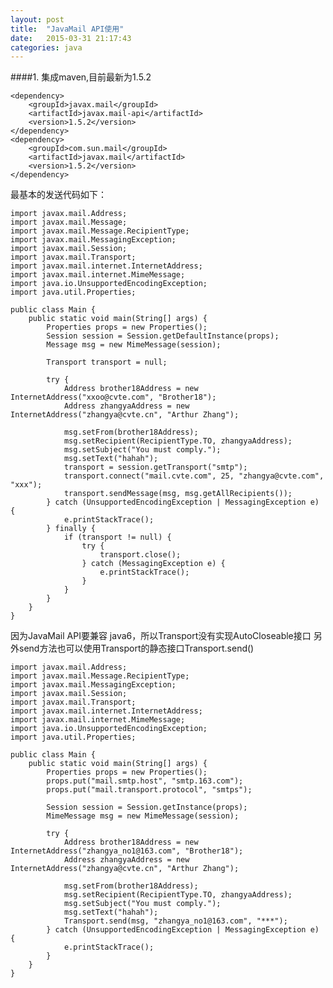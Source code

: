 ```yaml
---
layout: post
title:  "JavaMail API使用"
date:   2015-03-31 21:17:43
categories: java
---
```


####1. 集成maven,目前最新为1.5.2

    <dependency>
        <groupId>javax.mail</groupId>
        <artifactId>javax.mail-api</artifactId>
        <version>1.5.2</version>
    </dependency>
    <dependency>
        <groupId>com.sun.mail</groupId>
        <artifactId>javax.mail</artifactId>
        <version>1.5.2</version>
    </dependency>

最基本的发送代码如下：

    import javax.mail.Address;
    import javax.mail.Message;
    import javax.mail.Message.RecipientType;
    import javax.mail.MessagingException;
    import javax.mail.Session;
    import javax.mail.Transport;
    import javax.mail.internet.InternetAddress;
    import javax.mail.internet.MimeMessage;
    import java.io.UnsupportedEncodingException;
    import java.util.Properties;

    public class Main {
        public static void main(String[] args) {
            Properties props = new Properties();
            Session session = Session.getDefaultInstance(props);
            Message msg = new MimeMessage(session);

            Transport transport = null;

            try {
                Address brother18Address = new InternetAddress("xxoo@cvte.com", "Brother18");
                Address zhangyaAddress = new InternetAddress("zhangya@cvte.cn", "Arthur Zhang");

                msg.setFrom(brother18Address);
                msg.setRecipient(RecipientType.TO, zhangyaAddress);
                msg.setSubject("You must comply.");
                msg.setText("hahah");
                transport = session.getTransport("smtp");
                transport.connect("mail.cvte.com", 25, "zhangya@cvte.com", "xxx");
                transport.sendMessage(msg, msg.getAllRecipients());
            } catch (UnsupportedEncodingException | MessagingException e) {
                e.printStackTrace();
            } finally {
                if (transport != null) {
                    try {
                        transport.close();
                    } catch (MessagingException e) {
                        e.printStackTrace();
                    }
                }
            }
        }
    }
    
因为JavaMail API要兼容 java6，所以Transport没有实现AutoCloseable接口
另外send方法也可以使用Transport的静态接口Transport.send()


    import javax.mail.Address;
    import javax.mail.Message.RecipientType;
    import javax.mail.MessagingException;
    import javax.mail.Session;
    import javax.mail.Transport;
    import javax.mail.internet.InternetAddress;
    import javax.mail.internet.MimeMessage;
    import java.io.UnsupportedEncodingException;
    import java.util.Properties;

    public class Main {
        public static void main(String[] args) {
            Properties props = new Properties();
            props.put("mail.smtp.host", "smtp.163.com");
            props.put("mail.transport.protocol", "smtps");

            Session session = Session.getInstance(props);
            MimeMessage msg = new MimeMessage(session);

            try {
                Address brother18Address = new InternetAddress("zhangya_no1@163.com", "Brother18");
                Address zhangyaAddress = new InternetAddress("zhangya@cvte.cn", "Arthur Zhang");

                msg.setFrom(brother18Address);
                msg.setRecipient(RecipientType.TO, zhangyaAddress);
                msg.setSubject("You must comply.");
                msg.setText("hahah");
                Transport.send(msg, "zhangya_no1@163.com", "***");
            } catch (UnsupportedEncodingException | MessagingException e) {
                e.printStackTrace();
            }
        }
    }
